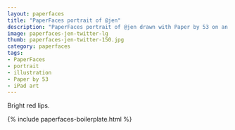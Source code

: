 ```yaml
---
layout: paperfaces
title: "PaperFaces portrait of @jen"
description: "PaperFaces portrait of @jen drawn with Paper by 53 on an iPad."
image: paperfaces-jen-twitter-lg
thumb: paperfaces-jen-twitter-150.jpg
category: paperfaces
tags: 
- PaperFaces
- portrait
- illustration
- Paper by 53
- iPad art
---
```


Bright red lips.

{% include paperfaces-boilerplate.html %}